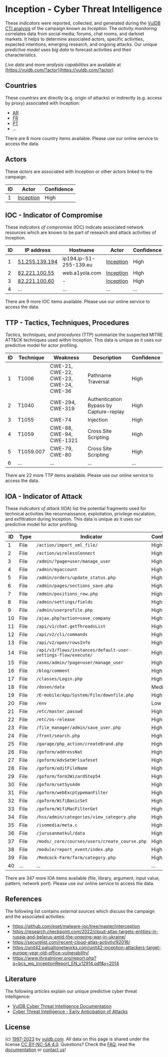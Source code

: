 # Inception - Cyber Threat Intelligence

These _indicators_ were reported, collected, and generated during the [VulDB CTI analysis](https://vuldb.com/?kb.cti) of the campaign known as _Inception_. The _activity monitoring_ correlates data from social media, forums, chat rooms, and darknet markets. It helps to determine associated actors, specific activities, expected intentions, emerging research, and ongoing attacks. Our unique _predictive model_ uses _big data_ to forecast activities and their characteristics.

_Live data_ and more _analysis capabilities_ are available at [https://vuldb.com/?actor](https://vuldb.com/?actor)

## Countries

These _countries_ are directly (e.g. origin of attacks) or indirectly (e.g. access by proxy) associated with Inception:

* [AR](https://vuldb.com/?country.ar)
* [FR](https://vuldb.com/?country.fr)
* [PT](https://vuldb.com/?country.pt)
* ...

There are 6 more country items available. Please use our online service to access the data.

## Actors

These _actors_ are associated with Inception or other actors linked to the campaign.

ID | Actor | Confidence
-- | ----- | ----------
1 | [Inception](https://vuldb.com/?actor.inception) | High

## IOC - Indicator of Compromise

These _indicators of compromise_ (IOC) indicate associated network resources which are known to be part of research and attack activities of Inception.

ID | IP address | Hostname | Actor | Confidence
-- | ---------- | -------- | ----- | ----------
1 | [51.255.139.194](https://vuldb.com/?ip.51.255.139.194) | ip194.ip-51-255-139.eu | [Inception](https://vuldb.com/?actor.inception) | High
2 | [82.221.100.55](https://vuldb.com/?ip.82.221.100.55) | web.a1yola.com | [Inception](https://vuldb.com/?actor.inception) | High
3 | [82.221.100.60](https://vuldb.com/?ip.82.221.100.60) | - | [Inception](https://vuldb.com/?actor.inception) | High
4 | ... | ... | ... | ...

There are 9 more IOC items available. Please use our online service to access the data.

## TTP - Tactics, Techniques, Procedures

_Tactics, techniques, and procedures_ (TTP) summarize the suspected MITRE ATT&CK techniques used within Inception. This data is unique as it uses our predictive model for actor profiling.

ID | Technique | Weakness | Description | Confidence
-- | --------- | -------- | ----------- | ----------
1 | T1006 | CWE-21, CWE-22, CWE-23, CWE-24, CWE-36 | Pathname Traversal | High
2 | T1040 | CWE-294, CWE-319 | Authentication Bypass by Capture-replay | High
3 | T1055 | CWE-74 | Injection | High
4 | T1059 | CWE-88, CWE-94, CWE-1321 | Cross Site Scripting | High
5 | T1059.007 | CWE-79, CWE-80 | Cross Site Scripting | High
6 | ... | ... | ... | ...

There are 22 more TTP items available. Please use our online service to access the data.

## IOA - Indicator of Attack

These _indicators of attack_ (IOA) list the potential fragments used for technical activities like reconnaissance, exploitation, privilege escalation, and exfiltration during Inception. This data is unique as it uses our predictive model for actor profiling.

ID | Type | Indicator | Confidence
-- | ---- | --------- | ----------
1 | File | `/action/import_xml_file/` | High
2 | File | `/action/wirelessConnect` | High
3 | File | `/admin/?page=user/manage_user` | High
4 | File | `/admin/myaccount` | High
5 | File | `/admin/orders/update_status.php` | High
6 | File | `/admin/pages/sections_save.php` | High
7 | File | `/admin/positions_row.php` | High
8 | File | `/admin/settings/fields` | High
9 | File | `/admin/userprofile.php` | High
10 | File | `/ajax.php?action=save_company` | High
11 | File | `/api/v1/chat.getThreadsList` | High
12 | File | `/api/v2/cli/commands` | High
13 | File | `/api/v2/open/rowsInfo` | High
14 | File | `/api/v3/flows/instances/default-user-settings-flow/execute/` | High
15 | File | `/asms/admin/?page=user/manage_user` | High
16 | File | `/blog/comment` | High
17 | File | `/classes/Login.php` | High
18 | File | `/dosen/data` | Medium
19 | File | `/E-mobile/App/System/File/downfile.php` | High
20 | File | `/env` | Low
21 | File | `/etc/master.passwd` | High
22 | File | `/etc/os-release` | High
23 | File | `/file_manager/admin/save_user.php` | High
24 | File | `/front/search.php` | High
25 | File | `/garage/php_action/createBrand.php` | High
26 | File | `/goform/addressNat` | High
27 | File | `/goform/AdvSetWrlsafeset` | High
28 | File | `/goform/editFileName` | High
29 | File | `/goform/form2WizardStep54` | High
30 | File | `/goform/setSysAdm` | High
31 | File | `/goform/webExcptypemanFilter` | High
32 | File | `/goform/WifiBasicSet` | High
33 | File | `/goform/WifiMacFilterGet` | High
34 | File | `/hss/admin/categories/view_category.php` | High
35 | File | `/isomedia/meta.c` | High
36 | File | `/jurusanmatkul/data` | High
37 | File | `/mods/_core/courses/users/create_course.php` | High
38 | File | `/module/report_event/index.php` | High
39 | File | `/Redcock-Farm/farm/category.php` | High
40 | ... | ... | ...

There are 347 more IOA items available (file, library, argument, input value, pattern, network port). Please use our online service to access the data.

## References

The following list contains _external sources_ which discuss the campaign and the associated activities:

* https://github.com/eset/malware-ioc/tree/master/interception
* https://research.checkpoint.com/2022/cloud-atlas-targets-entities-in-russia-and-belarus-amid-the-ongoing-war-in-ukraine/
* https://securelist.com/recent-cloud-atlas-activity/92016/
* https://unit42.paloaltonetworks.com/unit42-inception-attackers-target-europe-year-old-office-vulnerability/
* https://www.threatminer.org/report.php?q=bcs_wp_InceptionReport_EN_v12914.pdf&y=2014

## Literature

The following _articles_ explain our unique predictive cyber threat intelligence:

* [VulDB Cyber Threat Intelligence Documentation](https://vuldb.com/?kb.cti)
* [Cyber Threat Intelligence - Early Anticipation of Attacks](https://www.scip.ch/en/?labs.20201022)

## License

(c) [1997-2023](https://vuldb.com/?kb.changelog) by [vuldb.com](https://vuldb.com/?kb.about). All data on this page is shared under the license [CC BY-NC-SA 4.0](https://creativecommons.org/licenses/by-nc-sa/4.0/). Questions? Check the [FAQ](https://vuldb.com/?kb.faq), read the [documentation](https://vuldb.com/?kb) or [contact us](https://vuldb.com/?contact)!
